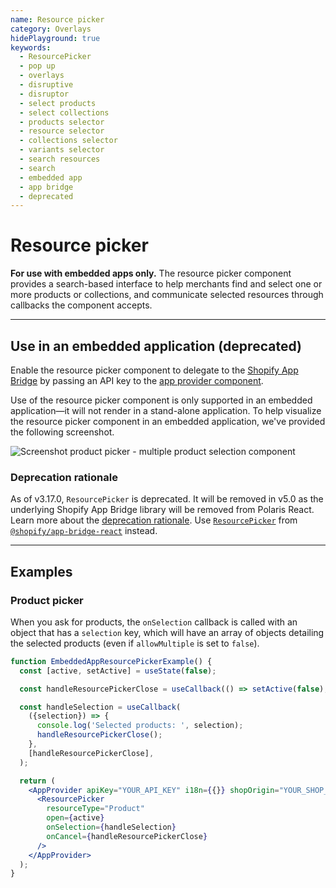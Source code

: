 ```yaml
---
name: Resource picker
category: Overlays
hidePlayground: true
keywords:
  - ResourcePicker
  - pop up
  - overlays
  - disruptive
  - disruptor
  - select products
  - select collections
  - products selector
  - resource selector
  - collections selector
  - variants selector
  - search resources
  - search
  - embedded app
  - app bridge
  - deprecated
---
```


# Resource picker

**For use with embedded apps only.** The resource picker component provides a search-based interface to help merchants find and select one or more products or collections, and communicate selected resources through callbacks the component accepts.

---

## Use in an embedded application (deprecated)

Enable the resource picker component to delegate to the [Shopify App Bridge](https://help.shopify.com/en/api/embedded-apps/app-bridge) by passing an API key to the [app provider component](https://polaris.shopify.com/components/structure/app-provider#section-initializing-the-shopify-app-bridge).

Use of the resource picker component is only supported in an embedded application—it will not render in a stand-alone application. To help visualize the resource picker component in an embedded application, we've provided the following screenshot.

![Screenshot product picker - multiple product selection component](https://polaris.shopify.com/public_images/embedded/resource-picker/product-picker-multiple@2x.jpg)

### Deprecation rationale

As of v3.17.0, `ResourcePicker` is deprecated. It will be removed in v5.0 as the underlying Shopify App Bridge library will be removed from Polaris React. Learn more about the [deprecation rationale](https://github.com/Shopify/polaris-react/issues/814). Use [`ResourcePicker`](https://help.shopify.com/en/api/embedded-apps/app-bridge/react-components/resourcepicker) from [`@shopify/app-bridge-react`](https://help.shopify.com/en/api/embedded-apps/app-bridge/react-components) instead.

---

## Examples

### Product picker

When you ask for products, the `onSelection` callback is called with an object that has a `selection` key, which will have an array of objects detailing the selected products (even if `allowMultiple` is set to `false`).

```jsx
function EmbeddedAppResourcePickerExample() {
  const [active, setActive] = useState(false);

  const handleResourcePickerClose = useCallback(() => setActive(false), []);

  const handleSelection = useCallback(
    ({selection}) => {
      console.log('Selected products: ', selection);
      handleResourcePickerClose();
    },
    [handleResourcePickerClose],
  );

  return (
    <AppProvider apiKey="YOUR_API_KEY" i18n={{}} shopOrigin="YOUR_SHOP_ORIGIN">
      <ResourcePicker
        resourceType="Product"
        open={active}
        onSelection={handleSelection}
        onCancel={handleResourcePickerClose}
      />
    </AppProvider>
  );
}
```
